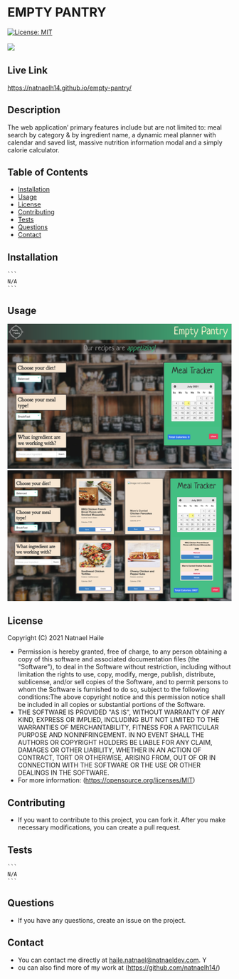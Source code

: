 
# EMPTY PANTRY
[![License: MIT](https://img.shields.io/badge/License-MIT-yellow.svg)](https://opensource.org/licenses/MIT)<br/><br/>
<img src="https://img.shields.io/github/last-commit/natnaelh14/empty-pantry">
## Live Link
https://natnaelh14.github.io/empty-pantry/
## Description
The web application’ primary features include but are not limited to: meal search by category & by ingredient name, a dynamic meal planner with calendar and saved list, massive nutrition information modal and a simply calorie calculator.
## Table of Contents
* [Installation](#Installation)
* [Usage](#Usage)
* [License](#License)
* [Contributing](#Contribution)
* [Tests](#Tests)
* [Questions](#Questions)
* [Contact](#Contact)
## Installation
    ```
    N/A
    ```
## Usage
![alt text](./screenshot.png)
![alt text](./screenshot-02.png)

## License
Copyright (C) 2021 Natnael Haile

* Permission is hereby granted, free of charge, to any person obtaining a copy of this software and associated documentation files (the "Software"), to deal in the Software without restriction, including without limitation the rights to use, copy, modify, merge, publish, distribute, sublicense, and/or sell copies of the Software, and to permit persons to whom the Software is furnished to do so, subject to the following conditions:The above copyright notice and this permission notice shall be included in all copies or substantial portions of the Software.
* THE SOFTWARE IS PROVIDED "AS IS", WITHOUT WARRANTY OF ANY KIND, EXPRESS OR IMPLIED, INCLUDING BUT NOT LIMITED TO THE WARRANTIES OF MERCHANTABILITY, FITNESS FOR A PARTICULAR PURPOSE AND NONINFRINGEMENT. IN NO EVENT SHALL THE AUTHORS OR COPYRIGHT HOLDERS BE LIABLE FOR ANY CLAIM, DAMAGES OR OTHER LIABILITY, WHETHER IN AN ACTION OF CONTRACT, TORT OR OTHERWISE, ARISING FROM, OUT OF OR IN CONNECTION WITH THE SOFTWARE OR THE USE OR OTHER DEALINGS IN THE SOFTWARE.
* For more information: (https://opensource.org/licenses/MIT)
## Contributing
* If you want to contribute to this project, you can fork it. After you make necessary modifications, you can create a pull request.
## Tests
    ```
    N/A
    ```
## Questions
* If you have any questions, create an issue on the project.
## Contact
* You can contact me directly at haile.natnael@natnaeldev.com. Y
* ou can also find more of my work at (https://github.com/natnaelh14/)
